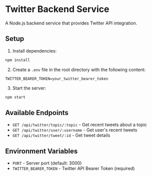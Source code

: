 # Twitter Backend Service

A Node.js backend service that provides Twitter API integration.

## Setup

1. Install dependencies:
```bash
npm install
```

2. Create a `.env` file in the root directory with the following content:
```
TWITTER_BEARER_TOKEN=your_twitter_bearer_token
```

3. Start the server:
```bash
npm start
```

## Available Endpoints

- `GET /api/twitter/topic/:topic` - Get recent tweets about a topic
- `GET /api/twitter/user/:username` - Get user's recent tweets
- `GET /api/twitter/tweet/:id` - Get tweet details

## Environment Variables

- `PORT` - Server port (default: 3000)
- `TWITTER_BEARER_TOKEN` - Twitter API Bearer Token (required) 